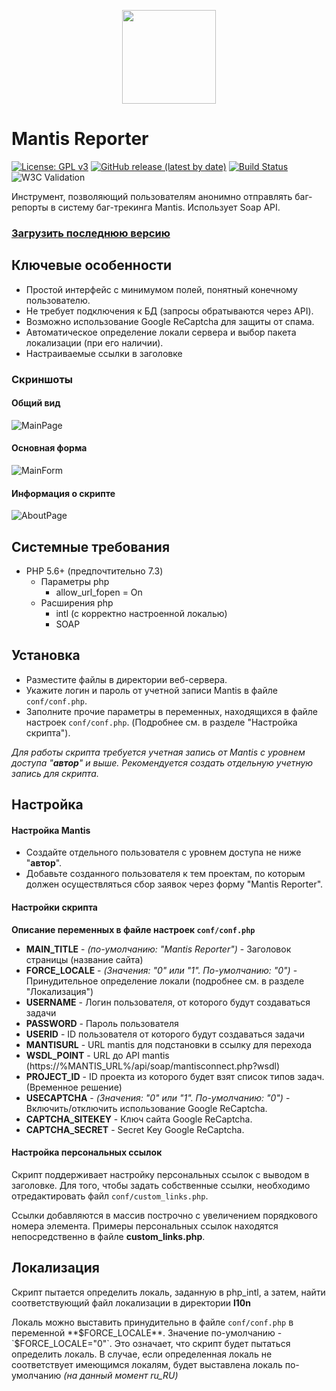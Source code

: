 <p align="center">
<img src="https://i.imgur.com/DhbBXnb.png" width="150" height="150" align="center">
</p>

# Mantis Reporter
[![License: GPL v3](https://img.shields.io/badge/License-GPLv3-blue.svg)](https://www.gnu.org/licenses/gpl-3.0)
[![GitHub release (latest by date)](https://img.shields.io/github/v/release/intervisionlord/mantis-reporter)](https://github.com/intervisionlord/mantis-reporter/releases/latest)
[![Build Status](https://travis-ci.org/intervisionlord/mantis-reporter.svg?branch=master)](https://travis-ci.org/intervisionlord/mantis-reporter)
![W3C Validation](https://img.shields.io/w3c-validation/default?targetUrl=https%3A%2F%2Fother.su%2FmantisReporter)

Инструмент, позволяющий пользователям анонимно отправлять баг-репорты в систему баг-трекинга Mantis.
Использует Soap API.

### **[Загрузить последнюю версию](https://github.com/intervisionlord/mantis-reporter/releases/latest)**

## Ключевые особенности
 * Простой интерфейс с минимумом полей, понятный конечному пользователю.
 * Не требует подключения к БД (запросы обратываются через API).
 * Возможно использование Google ReCaptcha для защиты от спама.
 * Автоматическое определение локали сервера и выбор пакета локализации (при его наличии).
 * Настраиваемые ссылки в заголовке

### Скриншоты
#### Общий вид
![MainPage](https://i.imgur.com/zKTrss6.png)

#### Основная форма
![MainForm](https://i.imgur.com/iqtqC5p.png)

#### Информация о скрипте
![AboutPage](https://i.imgur.com/lnEHwZR.png)

## Системные требования
 * PHP 5.6+ (предпочтительно 7.3)
   * Параметры php
     * allow_url_fopen = On
   * Расширения php
     * intl (с корректно настроенной локалью)
     * SOAP

## Установка
 * Разместите файлы в директории веб-сервера.
 * Укажите логин и пароль от учетной записи Mantis в файле `conf/conf.php`.
 * Заполните прочие параметры в переменных, находящихся в файле настроек `conf/conf.php`. (Подробнее см. в разделе "Настройка скрипта").

_Для работы скрипта требуется учетная запись от Mantis с уровнем доступа "**автор**" и выше. Рекомендуется создать отдельную учетную запись для скрипта._

## Настройка
#### Настройка Mantis
 * Создайте отдельного пользователя с уровнем доступа не ниже "**автор**".
 * Добавьте созданного пользователя к тем проектам, по которым должен осуществляться сбор заявок через форму "Mantis Reporter".

#### Настройки скрипта
**Описание переменных в файле настроек `conf/conf.php`**
 * **MAIN_TITLE** - _(по-умолчанию: "Mantis Reporter")_ - Заголовок страницы (название сайта)
 * **FORCE_LOCALE** - _(Значения: "0" или "1". По-умолчанию: "0")_ - Принудительное определение локали (подробнее см. в разделе "Локализация")
 * **USERNAME** - Логин пользователя, от которого будут создаваться задачи
 * **PASSWORD** - Пароль пользователя
 * **USERID** - ID пользователя от которого будут создаваться задачи
 * **MANTISURL** - URL mantis для подстановки в ссылку для перехода
 * **WSDL_POINT** - URL до API mantis (https://%MANTIS_URL%/api/soap/mantisconnect.php?wsdl)
 * **PROJECT_ID** - ID проекта из которого будет взят список типов задач. (Временное решение)
 * **USECAPTCHA** - _(Значения: "0" или "1". По-умолчанию: "0")_ - Включить/отключить использование Google ReCaptcha.
 * **CAPTCHA_SITEKEY** - Ключ сайта Google ReCaptcha.
 * **CAPTCHA_SECRET** - Secret Key Google ReCaptcha.

#### Настройка персональных ссылок
Скрипт поддерживает настройку персональных ссылок с выводом в заголовке. Для того, чтобы задать собственные ссылки, необходимо отредактировать файл `conf/custom_links.php`.

Ссылки добавляются в массив построчно с увеличением порядкового номера элемента.
Примеры персональных ссылок находятся непосредственно в файле **custom_links.php**.

## Локализация
Скрипт пытается определить локаль, заданную в php_intl, а затем, найти соответствующий файл локализации в директории **l10n**

Локаль можно выставить принудительно в файле `conf/conf.php` в переменной **$FORCE_LOCALE**.
Значение по-умолчанию - `$FORCE_LOCALE="0"`. Это означает, что скрипт будет пытаться определить локаль.
В случае, если определенная локаль не соответствует имеющимся локалям, будет выставлена локаль по-умолчанию *(на данный момент ru_RU)*
